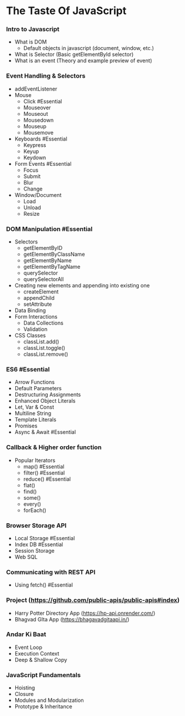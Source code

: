 # The Taste Of JavaScript
### Intro to Javascript
  - What is DOM
      - Default objects in javascript (document, window, etc.)
  - What is Selector (Basic getElementById selector)
  - What is an event (Theory and example preview of event)
### Event Handling & Selectors
  - addEventListener
  - Mouse
      - Click #Essential
      - Mouseover
      - Mouseout
      - Mousedown
      - Mouseup
      - Mousemove
  - Keyboards #Essential
      - Keypress
      - Keyup
      - Keydown
  - Form Events #Essential
      - Focus
      - Submit
      - Blur
      - Change
  - Window/Document
      - Load
      - Unload
      - Resize
### DOM Manipulation #Essential
  - Selectors 
      - getElementByID
      - getElementByClassName
      - getElementByName
      - getElementByTagName
      - querySelector
      - querySelectorAll
  - Creating new elements and appending into existing one
      - createElement
      - appendChild
      - setAttribute
  - Data Binding
  - Form Interactions
      - Data Collections
      - Validation
  - CSS Classes
      - classList.add()
      - classList.toggle()
      - classList.remove()
### ES6 #Essential
  - Arrow Functions
  - Default Parameters
  - Destructuring Assignments
  - Enhanced Object Literals
  - Let, Var & Const
  - Multiline String
  - Template Literals
  - Promises
  - Async & Await #Essential
### Callback & Higher order function
- Popular Iterators
  - map() #Essential
  - filter() #Essential
  - reduce() #Essential
  - flat()
  - find()
  - some()
  - every()
  - forEach()
### Browser Storage API
  - Local Storage #Essential
  - Index DB #Essential
  - Session Storage
  - Web SQL
### Communicating with REST API
  - Using fetch() #Essential
### Project (https://github.com/public-apis/public-apis#index)
  - Harry Potter Directory App (https://hp-api.onrender.com/)
  - Bhagvad GIta App (https://bhagavadgitaapi.in/)
### Andar Ki Baat
  - Event Loop
  - Execution Context
  - Deep & Shallow Copy
### JavaScript Fundamentals
  - Hoisting
  - Closure
  - Modules and Modularization
  - Prototype & Inheritance
